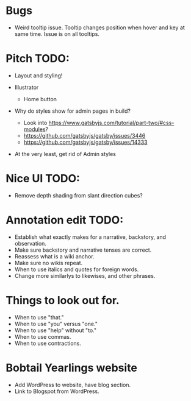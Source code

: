 # Bugs
* Weird tooltip issue. Tooltip changes position when hover and key at same time. Issue is on all tooltips.

# Pitch TODO:
* Layout and styling!
* Illustrator
    * Home button

* Why do styles show for admin pages in build?
    * Look into https://www.gatsbyjs.com/tutorial/part-two/#css-modules?
    * https://github.com/gatsbyjs/gatsby/issues/3446
    * https://github.com/gatsbyjs/gatsby/issues/14333
* At the very least, get rid of Admin styles

# Nice UI TODO:
* Remove depth shading from slant direction cubes?

# Annotation edit TODO:
* Establish what exactly makes for a narrative, backstory, and observation.
* Make sure backstory and narrative tenses are correct.
* Reassess what is a wiki anchor.
* Make sure no wikis repeat.
* When to use italics and quotes for foreign words.
* Change more similarlys to likewises, and other phrases.

# Things to look out for.
* When to use "that."
* When to use "you" versus "one."
* When to use "help" without "to."
* When to use commas.
* When to use contractions.

# Bobtail Yearlings website
* Add WordPress to website, have blog section.
* Link to Blogspot from WordPress.
